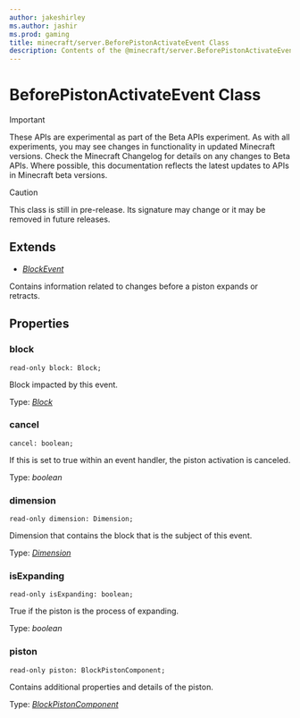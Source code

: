 ```yaml
---
author: jakeshirley
ms.author: jashir
ms.prod: gaming
title: minecraft/server.BeforePistonActivateEvent Class
description: Contents of the @minecraft/server.BeforePistonActivateEvent class.
---
```

# BeforePistonActivateEvent Class
>[!IMPORTANT]
>These APIs are experimental as part of the Beta APIs experiment. As with all experiments, you may see changes in functionality in updated Minecraft versions. Check the Minecraft Changelog for details on any changes to Beta APIs. Where possible, this documentation reflects the latest updates to APIs in Minecraft beta versions.

> [!CAUTION]
> This class is still in pre-release.  Its signature may change or it may be removed in future releases.

## Extends
- [*BlockEvent*](BlockEvent.md)

Contains information related to changes before a piston expands or retracts.

## Properties

### **block**
`read-only block: Block;`

Block impacted by this event.

Type: [*Block*](Block.md)

### **cancel**
`cancel: boolean;`

If this is set to true within an event handler, the piston activation is canceled.

Type: *boolean*

### **dimension**
`read-only dimension: Dimension;`

Dimension that contains the block that is the subject of this event.

Type: [*Dimension*](Dimension.md)

### **isExpanding**
`read-only isExpanding: boolean;`

True if the piston is the process of expanding.

Type: *boolean*

### **piston**
`read-only piston: BlockPistonComponent;`

Contains additional properties and details of the piston.

Type: [*BlockPistonComponent*](BlockPistonComponent.md)
